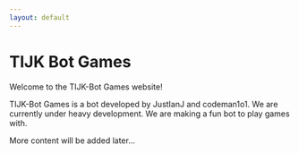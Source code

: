 ```yaml
---
layout: default
---
```


# TIJK Bot Games

Welcome to the TIJK-Bot Games website!

TIJK-Bot Games is a bot developed by JustIanJ and codeman1o1.
We are currently under heavy development. 
We are making a fun bot to play games with.

More content will be added later...
